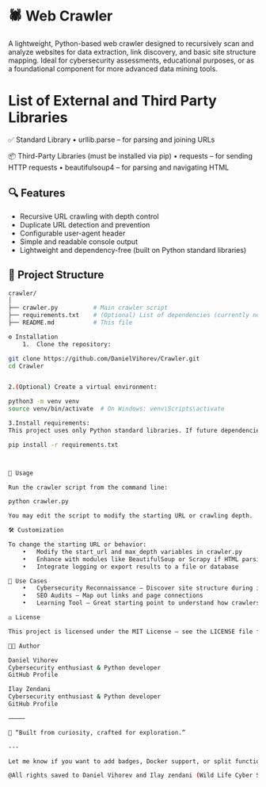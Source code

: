 # 🕷️ Web Crawler

A lightweight, Python-based web crawler designed to recursively scan and analyze websites for data extraction, link discovery, and basic site structure mapping. Ideal for cybersecurity assessments, educational purposes, or as a foundational component for more advanced data mining tools.

# List of External and Third Party Libraries 

✅ Standard Library
	•	urllib.parse – for parsing and joining URLs

📦 Third-Party Libraries (must be installed via pip)
	•	requests – for sending HTTP requests
	•	beautifulsoup4 – for parsing and navigating HTML


## 🔍 Features

- Recursive URL crawling with depth control
- Duplicate URL detection and prevention
- Configurable user-agent header
- Simple and readable console output
- Lightweight and dependency-free (built on Python standard libraries)

## 📁 Project Structure

```bash
crawler/
│
├── crawler.py          # Main crawler script
├── requirements.txt    # (Optional) List of dependencies (currently none)
├── README.md           # This file

⚙️ Installation
	1.	Clone the repository:

git clone https://github.com/DanielVihorev/Crawler.git
cd Crawler


2.(Optional) Create a virtual environment:

python3 -m venv venv
source venv/bin/activate  # On Windows: venv\Scripts\activate

3.Install requirements:
This project uses only Python standard libraries. If future dependencies are added, use:

pip install -r requirements.txt



🚀 Usage

Run the crawler script from the command line:

python crawler.py

You may edit the script to modify the starting URL or crawling depth.

🛠️ Customization

To change the starting URL or behavior:
	•	Modify the start_url and max_depth variables in crawler.py
	•	Enhance with modules like BeautifulSoup or Scrapy if HTML parsing is needed
	•	Integrate logging or export results to a file or database

🧠 Use Cases
	•	Cybersecurity Reconnaissance – Discover site structure during initial scans
	•	SEO Audits – Map out links and page connections
	•	Learning Tool – Great starting point to understand how crawlers work

⚖️ License

This project is licensed under the MIT License – see the LICENSE file for details.

👨‍💻 Author

Daniel Vihorev
Cybersecurity enthusiast & Python developer
GitHub Profile

Ilay Zendani
Cybersecurity enthusiast & Python developer
GitHub Profile

⸻

🧠 “Built from curiosity, crafted for exploration.”

---

Let me know if you want to add badges, Docker support, or split functionality for CLI args!

@All rights saved to Daniel Vihorev and Ilay zendani (Wild Life Cyber Security)

